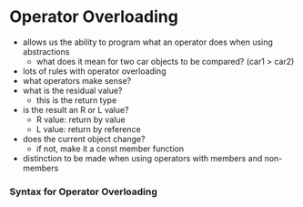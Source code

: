 # Operator Overloading
- allows us the ability to program what an operator does when using abstractions
  - what does it mean for two car objects to be compared?  (car1 > car2) 
- lots of rules with operator overloading
- what operators make sense?
- what is the residual value?
  - this is the return type
- is the result an R or L value?
  - R value: return by value
  - L value: return by reference
- does the current object change?
  - if not, make it a const member function
- distinction to be made when using operators with members and non-members 
 
### Syntax for Operator Overloading




